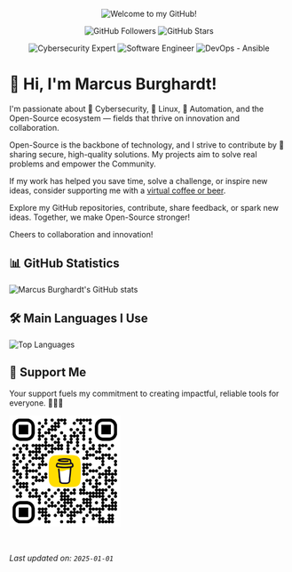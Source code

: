 <p align="center">
  <img src="https://readme-typing-svg.herokuapp.com?font=Fira+Code&size=24&duration=4000&pause=500&color=blue&center=true&vCenter=true&width=600&lines=Welcome+to+my+GitHub!;Cybersecurity+Expert+%7C+Software+Engineer;Open+Source+Contributor+%7C+Tech+Enthusiast" alt="Welcome to my GitHub!">
</p>

<p align="center">
  <img src="https://img.shields.io/github/followers/marcusburghardt?style=social" alt="GitHub Followers">
  <img src="https://img.shields.io/github/stars/marcusburghardt?style=social" alt="GitHub Stars">
</p>

<p align="center">
  <img src="https://img.shields.io/badge/Cybersecurity%20Expert-22%2B%20Years-blue?style=flat-square" alt="Cybersecurity Expert">
  <img src="https://img.shields.io/badge/Software%20Engineer-Python%2C%20Go%2C%20Django-green?style=flat-square" alt="Software Engineer">
  <img src="https://img.shields.io/badge/DevOps-Ansible%2C%20Containers-orange?style=flat-square" alt="DevOps - Ansible">
</p>

# 👋 Hi, I'm Marcus Burghardt!

I'm passionate about 🔐 Cybersecurity, 🐧 Linux, 🤖 Automation, and the Open-Source ecosystem — fields that thrive on innovation and collaboration.

Open-Source is the backbone of technology, and I strive to contribute by 📢 sharing secure, high-quality solutions.
My projects aim to solve real problems and empower the Community.

If my work has helped you save time, solve a challenge, or inspire new ideas, consider supporting me with a [virtual coffee or beer][bmc_url].

Explore my GitHub repositories, contribute, share feedback, or spark new ideas. Together, we make Open-Source stronger!

Cheers to collaboration and innovation!

## 📊 GitHub Statistics

![Marcus Burghardt's GitHub stats](https://github-readme-stats.vercel.app/api?username=marcusburghardt&show=reviews,prs_merged_percentage&show_icons=true&theme=transparent)

## 🛠️ Main Languages I Use

![Top Languages](https://github-readme-stats.vercel.app/api/top-langs/?username=marcusburghardt&layout=compact&theme=transparent)

## 🚀 Support Me

Your support fuels my commitment to creating impactful, reliable tools for everyone. 💪🙏😊

<a href="https://www.buymeacoffee.com/marcusburghardt" target="_blank">
  <img src="bmc_qr.png" alt="Buy Me A Coffee QR" style="height: 200px !important;width: 200px !important;">
</a>

[bmc_url]: https://www.buymeacoffee.com/marcusburghardt
<br>

_Last updated on: `2025-01-01`_